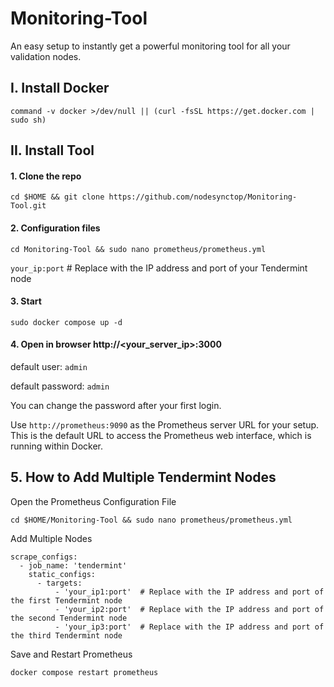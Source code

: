 # Monitoring-Tool
An easy setup to instantly get a powerful monitoring tool for all your validation nodes.
## I. Install Docker
```
command -v docker >/dev/null || (curl -fsSL https://get.docker.com | sudo sh)
```
## II. Install Tool

#### 1. Clone the repo
```
cd $HOME && git clone https://github.com/nodesynctop/Monitoring-Tool.git
```
#### 2. Configuration files
```
cd Monitoring-Tool && sudo nano prometheus/prometheus.yml
```
`your_ip:port` # Replace with the IP address and port of your Tendermint node

#### 3. Start 
```
sudo docker compose up -d
```

#### 4. Open in browser http://<your_server_ip>:3000

default user: `admin`

default password: `admin`

You can change the password after your first login.

Use `http://prometheus:9090` as the Prometheus server URL for your setup. This is the default URL to access the Prometheus web interface, which is running within Docker.
## 5. How to Add Multiple Tendermint Nodes
Open the Prometheus Configuration File
```
cd $HOME/Monitoring-Tool && sudo nano prometheus/prometheus.yml
```
Add Multiple Nodes
```
scrape_configs:
  - job_name: 'tendermint'
    static_configs:
      - targets:
          - 'your_ip1:port'  # Replace with the IP address and port of the first Tendermint node
          - 'your_ip2:port'  # Replace with the IP address and port of the second Tendermint node
          - 'your_ip3:port'  # Replace with the IP address and port of the third Tendermint node
```
Save and Restart Prometheus
```
docker compose restart prometheus
```
